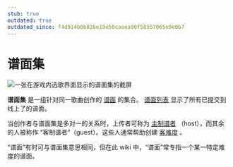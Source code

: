 ```yaml
---
stub: true
outdated: true
outdated_since: f4d914b0b826e19e50caeea90f58557065e9e0b7
---
```


# 谱面集

![一张在游戏内选歌界面显示的谱面集的截屏](img/in-game.jpg "\"nanobii - popsicle beach\" 的谱面集")

**谱面集** 是一组针对同一歌曲创作的 [谱面](/wiki/Beatmap) 的集合。 [谱面列表](https://osu.ppy.sh/beatmapsets) 显示了所有已提交到线上了的谱面。

当创作者与谱面集是多对一的关系时，上传者可称为 [主制谱者](Beatmapset_host) （host），而其余的人被称作 “客制谱者”（guest）。这些人通常帮助创建 [客难度](Guest_difficulty) 。

“谱面”有时可与谱面集意思相同，但在此 wiki 中，“谱面”常专指一个某一特定难度的谱面。
